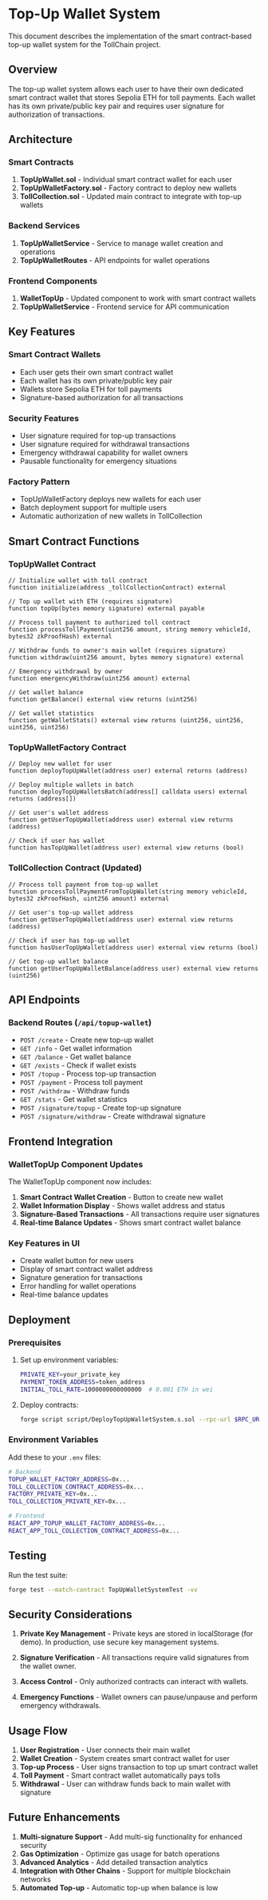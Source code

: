 # Top-Up Wallet System

This document describes the implementation of the smart contract-based top-up wallet system for the TollChain project.

## Overview

The top-up wallet system allows each user to have their own dedicated smart contract wallet that stores Sepolia ETH for toll payments. Each wallet has its own private/public key pair and requires user signature for authorization of transactions.

## Architecture

### Smart Contracts

1. **TopUpWallet.sol** - Individual smart contract wallet for each user
2. **TopUpWalletFactory.sol** - Factory contract to deploy new wallets
3. **TollCollection.sol** - Updated main contract to integrate with top-up wallets

### Backend Services

1. **TopUpWalletService** - Service to manage wallet creation and operations
2. **TopUpWalletRoutes** - API endpoints for wallet operations

### Frontend Components

1. **WalletTopUp** - Updated component to work with smart contract wallets
2. **TopUpWalletService** - Frontend service for API communication

## Key Features

### Smart Contract Wallets
- Each user gets their own smart contract wallet
- Each wallet has its own private/public key pair
- Wallets store Sepolia ETH for toll payments
- Signature-based authorization for all transactions

### Security Features
- User signature required for top-up transactions
- User signature required for withdrawal transactions
- Emergency withdrawal capability for wallet owners
- Pausable functionality for emergency situations

### Factory Pattern
- TopUpWalletFactory deploys new wallets for each user
- Batch deployment support for multiple users
- Automatic authorization of new wallets in TollCollection

## Smart Contract Functions

### TopUpWallet Contract

```solidity
// Initialize wallet with toll contract
function initialize(address _tollCollectionContract) external

// Top up wallet with ETH (requires signature)
function topUp(bytes memory signature) external payable

// Process toll payment to authorized toll contract
function processTollPayment(uint256 amount, string memory vehicleId, bytes32 zkProofHash) external

// Withdraw funds to owner's main wallet (requires signature)
function withdraw(uint256 amount, bytes memory signature) external

// Emergency withdrawal by owner
function emergencyWithdraw(uint256 amount) external

// Get wallet balance
function getBalance() external view returns (uint256)

// Get wallet statistics
function getWalletStats() external view returns (uint256, uint256, uint256, uint256)
```

### TopUpWalletFactory Contract

```solidity
// Deploy new wallet for user
function deployTopUpWallet(address user) external returns (address)

// Deploy multiple wallets in batch
function deployTopUpWalletsBatch(address[] calldata users) external returns (address[])

// Get user's wallet address
function getUserTopUpWallet(address user) external view returns (address)

// Check if user has wallet
function hasTopUpWallet(address user) external view returns (bool)
```

### TollCollection Contract (Updated)

```solidity
// Process toll payment from top-up wallet
function processTollPaymentFromTopUpWallet(string memory vehicleId, bytes32 zkProofHash, uint256 amount) external

// Get user's top-up wallet address
function getUserTopUpWallet(address user) external view returns (address)

// Check if user has top-up wallet
function hasUserTopUpWallet(address user) external view returns (bool)

// Get top-up wallet balance
function getUserTopUpWalletBalance(address user) external view returns (uint256)
```

## API Endpoints

### Backend Routes (`/api/topup-wallet`)

- `POST /create` - Create new top-up wallet
- `GET /info` - Get wallet information
- `GET /balance` - Get wallet balance
- `GET /exists` - Check if wallet exists
- `POST /topup` - Process top-up transaction
- `POST /payment` - Process toll payment
- `POST /withdraw` - Withdraw funds
- `GET /stats` - Get wallet statistics
- `POST /signature/topup` - Create top-up signature
- `POST /signature/withdraw` - Create withdrawal signature

## Frontend Integration

### WalletTopUp Component Updates

The WalletTopUp component now includes:

1. **Smart Contract Wallet Creation** - Button to create new wallet
2. **Wallet Information Display** - Shows wallet address and status
3. **Signature-Based Transactions** - All transactions require user signatures
4. **Real-time Balance Updates** - Shows smart contract wallet balance

### Key Features in UI

- Create wallet button for new users
- Display of smart contract wallet address
- Signature generation for transactions
- Error handling for wallet operations
- Real-time balance updates

## Deployment

### Prerequisites

1. Set up environment variables:
   ```bash
   PRIVATE_KEY=your_private_key
   PAYMENT_TOKEN_ADDRESS=token_address
   INITIAL_TOLL_RATE=1000000000000000  # 0.001 ETH in wei
   ```

2. Deploy contracts:
   ```bash
   forge script script/DeployTopUpWalletSystem.s.sol --rpc-url $RPC_URL --broadcast
   ```

### Environment Variables

Add these to your `.env` files:

```bash
# Backend
TOPUP_WALLET_FACTORY_ADDRESS=0x...
TOLL_COLLECTION_CONTRACT_ADDRESS=0x...
FACTORY_PRIVATE_KEY=0x...
TOLL_COLLECTION_PRIVATE_KEY=0x...

# Frontend
REACT_APP_TOPUP_WALLET_FACTORY_ADDRESS=0x...
REACT_APP_TOLL_COLLECTION_CONTRACT_ADDRESS=0x...
```

## Testing

Run the test suite:

```bash
forge test --match-contract TopUpWalletSystemTest -vv
```

## Security Considerations

1. **Private Key Management** - Private keys are stored in localStorage (for demo). In production, use secure key management systems.

2. **Signature Verification** - All transactions require valid signatures from the wallet owner.

3. **Access Control** - Only authorized contracts can interact with wallets.

4. **Emergency Functions** - Wallet owners can pause/unpause and perform emergency withdrawals.

## Usage Flow

1. **User Registration** - User connects their main wallet
2. **Wallet Creation** - System creates smart contract wallet for user
3. **Top-up Process** - User signs transaction to top up smart contract wallet
4. **Toll Payment** - Smart contract wallet automatically pays tolls
5. **Withdrawal** - User can withdraw funds back to main wallet with signature

## Future Enhancements

1. **Multi-signature Support** - Add multi-sig functionality for enhanced security
2. **Gas Optimization** - Optimize gas usage for batch operations
3. **Advanced Analytics** - Add detailed transaction analytics
4. **Integration with Other Chains** - Support for multiple blockchain networks
5. **Automated Top-up** - Automatic top-up when balance is low

